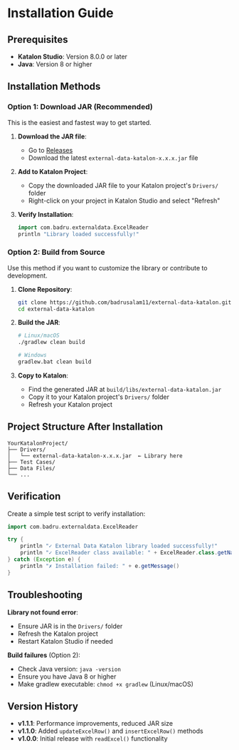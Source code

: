 # Installation Guide

## Prerequisites

- **Katalon Studio**: Version 8.0.0 or later
- **Java**: Version 8 or higher

## Installation Methods

### Option 1: Download JAR (Recommended)

This is the easiest and fastest way to get started.

1. **Download the JAR file**:
   - Go to [Releases](https://github.com/badrusalam11/external-data-katalon/releases/)
   - Download the latest `external-data-katalon-x.x.x.jar` file

2. **Add to Katalon Project**:
   - Copy the downloaded JAR file to your Katalon project's `Drivers/` folder
   - Right-click on your project in Katalon Studio and select "Refresh"

3. **Verify Installation**:
   ```groovy
   import com.badru.externaldata.ExcelReader
   println "Library loaded successfully!"
   ```

### Option 2: Build from Source

Use this method if you want to customize the library or contribute to development.

1. **Clone Repository**:
   ```bash
   git clone https://github.com/badrusalam11/external-data-katalon.git
   cd external-data-katalon
   ```

2. **Build the JAR**:
   ```bash
   # Linux/macOS
   ./gradlew clean build
   
   # Windows
   gradlew.bat clean build
   ```

3. **Copy to Katalon**:
   - Find the generated JAR at `build/libs/external-data-katalon.jar`
   - Copy it to your Katalon project's `Drivers/` folder
   - Refresh your Katalon project

## Project Structure After Installation

```
YourKatalonProject/
├── Drivers/
│   └── external-data-katalon-x.x.x.jar  ← Library here
├── Test Cases/
├── Data Files/
└── ...
```

## Verification

Create a simple test script to verify installation:

```groovy
import com.badru.externaldata.ExcelReader

try {
    println "✓ External Data Katalon library loaded successfully!"
    println "✓ ExcelReader class available: " + ExcelReader.class.getName()
} catch (Exception e) {
    println "✗ Installation failed: " + e.getMessage()
}
```

## Troubleshooting

**Library not found error**:
- Ensure JAR is in the `Drivers/` folder
- Refresh the Katalon project
- Restart Katalon Studio if needed

**Build failures** (Option 2):
- Check Java version: `java -version`
- Ensure you have Java 8 or higher
- Make gradlew executable: `chmod +x gradlew` (Linux/macOS)

## Version History

- **v1.1.1**: Performance improvements, reduced JAR size
- **v1.1.0**: Added `updateExcelRow()` and `insertExcelRow()` methods
- **v1.0.0**: Initial release with `readExcel()` functionality